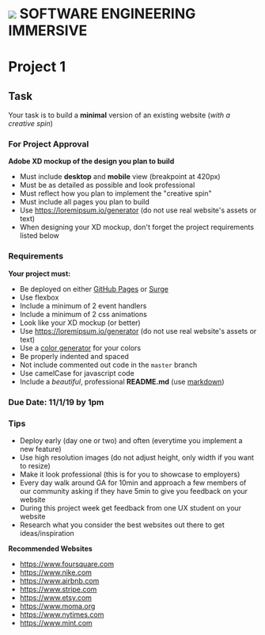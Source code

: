 # ![](https://ga-dash.s3.amazonaws.com/production/assets/logo-9f88ae6c9c3871690e33280fcf557f33.png)  SOFTWARE ENGINEERING IMMERSIVE

# Project 1

## Task

Your task is to build a **minimal** version of an existing website (*with a creative spin*)

### For Project Approval

**Adobe XD mockup of the design you plan to build**
- Must include **desktop** and **mobile** view (breakpoint at 420px)
- Must be as detailed as possible and look professional
- Must reflect how you plan to implement the "creative spin"
- Must include all pages you plan to build
- Use https://loremipsum.io/generator (do not use real website's assets or text)
- When designing your XD mockup, don't forget the project requirements listed below

### Requirements

**Your project must:**

- Be deployed on either [GitHub Pages](https://pages.github.com) or [Surge](https://surge.sh/)
- Use flexbox
- Include a minimum of 2 event handlers
- Include a minimum of 2 css animations
- Look like your XD mockup (or better)
- Use https://loremipsum.io/generator (do not use real website's assets or text)
- Use a [color generator](https://mycolor.space) for your colors
- Be properly indented and spaced
- Not include commented out code in the `master` branch
- Use camelCase for javascript code
- Include a *beautiful*, professional **README.md** (use [markdown](https://guides.github.com/features/mastering-markdown/))

### Due Date: 11/1/19 by 1pm

### Tips

- Deploy early (day one or two) and often (everytime you implement a new feature)
- Use high resolution images (do not adjust height, only width if you want to resize)
- Make it look professional (this is for you to showcase to employers)
- Every day walk around GA for 10min and approach a few members of our community asking if they have 5min to give you feedback on your website
- During this project week get feedback from one UX student on your website
- Research what you consider the best websites out there to get ideas/inspiration

**Recommended Websites**

- https://www.foursquare.com
- https://www.nike.com
- https://www.airbnb.com
- https://www.stripe.com
- https://www.etsy.com
- https://www.moma.org
- https://www.nytimes.com
- https://www.mint.com
